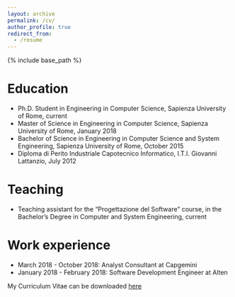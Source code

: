 ```yaml
---
layout: archive
permalink: /cv/
author_profile: true
redirect_from:
  - /resume
---
```


{% include base_path %}

Education
======
* Ph.D. Student in Engineering in Computer Science, Sapienza University of Rome, current
* Master of Science in Engineering in Computer Science, Sapienza University of Rome, January 2018
* Bachelor of Science in Engineering in Computer Science and System Engineering, Sapienza University of Rome, October 2015
* Diploma di Perito Industriale Capotecnico Informatico, I.T.I. Giovanni Lattanzio, July 2012

Teaching
======
  * Teaching assistant for the “Progettazione del Software” course, in the Bachelor’s Degree in Computer and System Engineering, current
  
Work experience
======
* March 2018 - October 2018: Analyst Consultant at Capgemini
* January 2018 - February 2018: Software Development Engineer at Alten

<section class="page__content" itemprop="text">
   <p class="notice--info">My Curriculum Vitae can be downloaded <a href="/files/simone_agostinelli_cv.pdf">here</a></p>      
<!--Skills
======
* Skill 1
* Skill 2
  * Sub-skill 2.1
  * Sub-skill 2.2
  * Sub-skill 2.3
* Skill 3
Publications
======
  <ul>{% for post in site.publications %}
    {% include archive-single-cv.html %}
  {% endfor %}</ul>
Talks
======
  <ul>{% for post in site.talks %}
    {% include archive-single-talk-cv.html %}
  {% endfor %}</ul>  
Service and leadership
======
* Currently signed in to 43 different slack teams
Teaching
======
  <ul>{% for post in site.teaching %}
    {% include archive-single-cv.html %}
  {% endfor %}</ul>
-->
